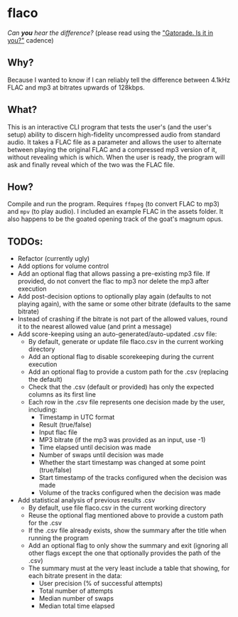 # flaco
*Can **you** hear the difference?* (please read using the ["Gatorade. Is it in you?"](https://www.youtube.com/watch?v=E4B8owXm0Co) cadence)

## Why?
Because I wanted to know if I can reliably tell the difference between 4.1kHz FLAC and mp3 at bitrates upwards of 128kbps.

## What?
This is an interactive CLI program that tests the user's (and the user's setup) ability to discern high-fidelity uncompressed audio from standard audio. It takes a FLAC file as a parameter and allows the user to alternate between playing the original FLAC and a compressed mp3 version of it, without revealing which is which. When the user is ready, the program will ask and finally reveal which of the two was the FLAC file.

## How?
Compile and run the program. Requires `ffmpeg` (to convert FLAC to mp3) and `mpv` (to play audio). I included an example FLAC in the assets folder. It also happens to be the goated opening track of the goat's magnum opus.

## TODOs:
- Refactor (currently ugly)
- Add options for volume control
- Add an optional flag that allows passing a pre-existing mp3 file. If provided, do not convert the flac to mp3 nor delete the mp3 after execution
- Add post-decision options to optionally play again (defaults to not playing again), with the same or some other bitrate (defaults to the same bitrate)
- Instead of crashing if the bitrate is not part of the allowed values, round it to the nearest allowed value (and print a message)
- Add score-keeping using an auto-generated/auto-updated .csv file:
    - By default, generate or update file flaco.csv in the current working directory
    - Add an optional flag to disable scorekeeping during the current execution
    - Add an optional flag to provide a custom path for the .csv (replacing the default)
    - Check that the .csv (default or provided) has only the expected columns as its first line
    - Each row in the .csv file represents one decision made by the user, including:
        - Timestamp in UTC format
        - Result (true/false)
        - Input flac file
        - MP3 bitrate (if the mp3 was provided as an input, use -1)
        - Time elapsed until decision was made
        - Number of swaps until decision was made
        - Whether the start timestamp was changed at some point (true/false)
        - Start timestamp of the tracks configured when the decision was made
        - Volume of the tracks configured when the decision was made
- Add statistical analysis of previous results .csv
    - By default, use file flaco.csv in the current working directory
    - Reuse the optional flag mentioned above to provide a custom path for the .csv
    - If the .csv file already exists, show the summary after the title when running the program
    - Add an optional flag to only show the summary and exit (ignoring all other flags except the one that optionally provides the path of the .csv)
    - The summary must at the very least include a table that showing, for each bitrate present in the data:
        - User precision (% of successful attempts)
        - Total number of attempts
        - Median number of swaps
        - Median total time elapsed
